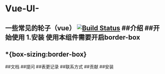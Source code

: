 # Vue-UI-
一些常见的轮子（vue）
[![Build Status](https://www.travis-ci.org/Verahuan/Vue-UI-.svg?branch=master)](https://www.travis-ci.org/Verahuan/Vue-UI-)
##介绍
##开始使用
1.安装
使用本组件需要开启border-box
---
*{box-sizing:border-box}
---

##文档
##提问
##表更记录
##联系方式
##贡献
##安装
